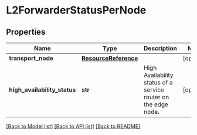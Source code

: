 # L2ForwarderStatusPerNode

## Properties
Name | Type | Description | Notes
------------ | ------------- | ------------- | -------------
**transport_node** | [**ResourceReference**](ResourceReference.md) |  | [optional] 
**high_availability_status** | **str** | High Availability status of a service router on the edge node.  | [optional] 

[[Back to Model list]](../README.md#documentation-for-models) [[Back to API list]](../README.md#documentation-for-api-endpoints) [[Back to README]](../README.md)

